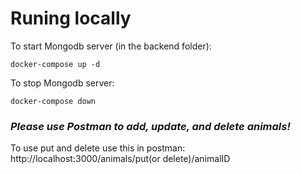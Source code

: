
# Runing locally

To start Mongodb server (in the backend folder):

```
docker-compose up -d
```
To stop Mongodb server:

```
docker-compose down
```

### *Please use Postman to add, update, and delete animals!*

To use put and delete use this in postman:
http://localhost:3000/animals/put(or delete)/animalID


